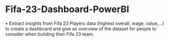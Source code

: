 # Fifa-23-Dashboard-PowerBI
•	Extract insights from Fifa 23 Players data (highest overall, wage, value,…) to create a dashboard and give an overview of the dataset for people to consider when building their Fifa 23 team.

